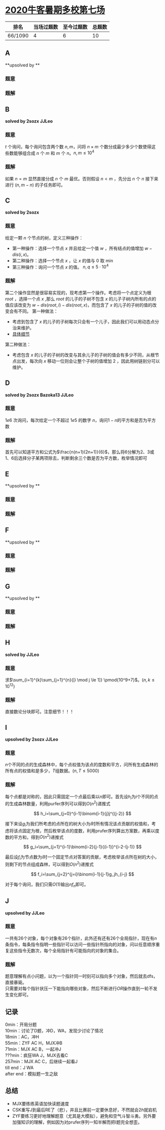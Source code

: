 # [2020牛客暑期多校第七场](https://ac.nowcoder.com/acm/contest/5672)

| 排名    | 当场过题数 | 至今过题数 | 总题数 |
| ------- | ---------- | ---------- | ------ |
| 66/1090 | 4          | 6          | 10     |

## **A**

**upsolved by **

### 题意



### 题解



## **B**

**solved by 2sozx JJLeo**

### 题意

$t$ 个询问，每个询问包含两个数 $n,m$，问将 $n\times m$ 个数分成最少多少个数使得这些数能够组合成 $n$ 个 $m$ 和 $m$ 个 $n$。$n,m\le 10^4$

### 题解

如果 $n=m$ 显然直接分成 $n$ 个 $m$ 最优。否则假设 $n<m$ ，先分出 $n$ 个 $n$ 接下来进行 $(n,m-n)$ 的子任务即可。

## **C**

**solved by 2sozx**

### 题意

给定一颗 $n$ 个节点的树，定义三种操作：
  * 第一种操作：选择一个节点 $x$ 并且给定一个值 $w$ ，所有结点的值增加 $w-dis(i,x)$。
  * 第二种操作：选择一个节点 $x$ ，让 $x$ 的值与 $0$ 取 $\min$
  * 第三种操作：询问一个节点 $x$ 的值。
$n,q\le5\cdot10^4$

### 题解

第二个操作显然是很容易实现的，现考虑第一个操作。考虑将一个点定义为根 $root$ ，选择一个点 $x$ ,那么 $root$ 的儿子的子树不包含 $x$ 的儿子子树内所有的点的值应该改变为 $w-dis(root,i)-dis(root,x)$，而包含了 $x$ 的儿子的子树的值的改变会有不同。
第一种做法：

  * 考虑到包含了 $x$ 的儿子的子树每次只会有一个儿子，因此我们可以用动态点分治来维护。
  * [具体细节](http://wiki.buaaacm.com/doku.php?id=2020-2021:teams:farmer_john:2sozx:%E7%89%9B%E5%AE%A2%E5%A4%9A%E6%A0%A1%E7%AC%AC%E4%B8%83%E5%9C%BAc)

第二种做法：

  * 考虑包含 $x$ 的儿子的子树的改变与其余儿子的子树的值会有多少不同，从根节点出发，每次向 $x$ 移动一位则会让整个子树的值增加 $2$ ，因此用树链剖分可以维护。

## **D**

**solved by 2sozx Bazoka13 JJLeo**

### 题意

$1e6$ 次询问，每次给定一个不超过 $1e5$ 的数字 $n$，询问$1-n$的平方和是否为平方数

### 题解

首先可以知道平方和公式为$\frac{n(n+1)(2n+1)}{6}$，那么将$6$分解为$2、3$或$1、6$后选择分子某两项除去，判断剩余三个数是否为平方数，枚举情况即可

## **E**

**upsolved by **

### 题意



### 题解



## **F**

**upsolved by **

### 题意



### 题解



## **G**

**upsolved by **

### 题意



### 题解



## **H**

**solved by JJLeo**

### 题意

求$\sum_{i=1}^{k}\sum_{j=1}^{n}{[i \mod j \le 1]} \pmod{10^9+7}$。$(n,k \le 10^{12})$

### 题解

直接数论分块即可。注意细节！！！

## **I**

**upsolved by 2sozx JJLeo**

### 题意

$n$个不同的点的生成森林中，每个点权值为该点的度数和平方，问所有生成森林的所有点的权值和是多少，$T$组数据。$(n,T \le 5000)$

### 题解

每个点都是对称的，因此只需固定一个点最后乘以$n$即可。首先设$h_i$为$i$个不同的点的生成森林数量，利用purfer序列可以得到$O(n^2)$递推式

$$
h_i=\sum_{j=0}^{i-1}\binom{i-1}{j}j^{(j-2)}
$$

接下来设$g_i$为我们所考虑的点所在的树大小为$i$时所有情况该点贡献的权值和，考虑将该点固定为根，然后枚举该点的度数，利用prufer序列算出方案数，再乘以度数的平方和，得到$O(n^2)$递推式

$$
g_i=\sum_{j=1}^{i-1}\binom{i-2}{j-1}{(i-1)}^{i-2-(j-1)}
$$

最后设$f_i$为节点数为$i$时一个固定节点对答案的贡献，考虑枚举该点所在树的大小，则剩下的节点组成森林，可以得到$O(n^2)$递推式

$$
f_i=\sum_{j=2}^{j=i}\binom{i-1}{j-1}g_jh_{i-j}
$$

对于每个询问，我们只需$O(1)$输出$nf_n$即可。

## **J**

**upsolved by JJLeo**

### 题意

一共有$26$个对象，每个对象有$26$个指针，此外还有还有$26$个全局指针，现在有$n$条指令，每条指令指明一些指针可以访问一些指针所指向的对象，问以任意顺序重复这些指令无数次，每个全局指针有可能指向的对象的集合。

### 题解

题意理解有点小问题，以为一个指针同一时刻可以指向多个对象，然后就去dfs，直接暴毙。<br>
只需要对每个指针状压一下能指向哪些对象，然后不断进行$OR$操作直到一轮不发生变化即可。

## **记录**

0min：开局分题<br>
10min：讨论了D题，冲D，WA，发现少讨论了情况<br>
18min：AC，冲H<br>
55min：ZYF AC H，MJX冲B<br>
71min：MJX AC B，一起冲J<br>
???min：疯狂WA J，MJX去看C<br>
257min：MJX AC C，后继续一起看J<br>
till end：J WA<br>
after end：模拟题一生之敌

## **总结**

  * MJX要练练英语加快读题速度
  * CSK重写J到最后RE了（悲），并且比赛前一定要休息好，不然就会$2h$就宕机
  * ZYF要练习更好地理解题意（尤其是大模拟），避免和空气斗智斗勇。另外要加强知识的理解，例如因为对prufer序列一知半解而把I题完全想歪。